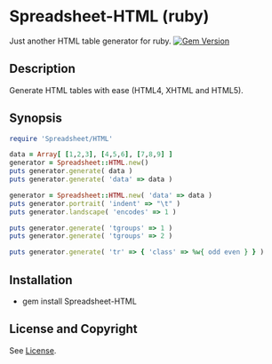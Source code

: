Spreadsheet-HTML (ruby)
=======================
Just another HTML table generator for ruby.  [![Gem Version](https://badge.fury.io/rb/Spreadsheet-HTML.svg)](https://badge.fury.io/rb/Spreadsheet-HTML)

Description
-----------
Generate HTML tables with ease (HTML4, XHTML and HTML5).

Synopsis
--------
```ruby
require 'Spreadsheet/HTML'

data = Array[ [1,2,3], [4,5,6], [7,8,9] ]
generator = Spreadsheet::HTML.new()
puts generator.generate( data )
puts generator.generate( 'data' => data )

generator = Spreadsheet::HTML.new( 'data' => data )
puts generator.portrait( 'indent' => "\t" )
puts generator.landscape( 'encodes' => 1 )

puts generator.generate( 'tgroups' => 1 )
puts generator.generate( 'tgroups' => 2 )

puts generator.generate( 'tr' => { 'class' => %w{ odd even } } )
```

Installation
------------
* gem install Spreadsheet-HTML

License and Copyright
---------------------
See [License](License.md).
